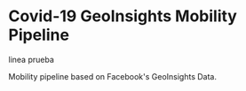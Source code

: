 
# Covid-19 GeoInsights Mobility Pipeline

linea prueba

Mobility pipeline based on Facebook's GeoInsights Data.
